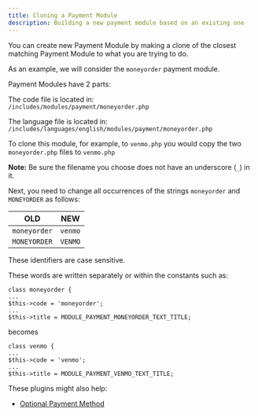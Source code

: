 ```yaml
---
title: Cloning a Payment Module
description: Building a new payment module based on an existing one 
---
```

You can create new Payment Module by making a clone of the closest matching Payment Module to what you are trying to do.
 
As an example, we will consider the `moneyorder` payment module. 
 
Payment Modules have 2 parts: 
  
The code file is located in:  
`/includes/modules/payment/moneyorder.php`
  
The language file is located in:  
`/includes/languages/english/modules/payment/moneyorder.php`
  
To clone this module, for example, to `venmo.php` you would copy the two `moneyorder.php` files to `venmo.php` 

**Note:** Be sure the filename you choose does not have an underscore (`_`) in it.
  
Next, you need to change all occurrences of the strings `moneyorder` and `MONEYORDER` as follows: 

OLD | NEW
----|----
`moneyorder` | `venmo` 
`MONEYORDER` | `VENMO` 

These identifiers are case sensitive. 
  
These words are written separately or within the constants such as:  
  

```
class moneyorder {
... 
$this->code = 'moneyorder';
... 
$this->title = MODULE_PAYMENT_MONEYORDER_TEXT_TITLE; 
```

becomes 

```
class venmo {
...
$this->code = 'venmo';
...
$this->title = MODULE_PAYMENT_VENMO_TEXT_TITLE;
```

These plugins might also help: 
* [Optional Payment Method](https://www.zen-cart.com/downloads.php?do=file&id=1930) 
 
